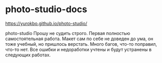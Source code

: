 # photo-studio-docs
https://yurokbo.github.io/photo-studio/

photo-studio
Прошу не судить строго. 
Первая полностью самостоятельная работа. 
Макет сам по себе не доведен до ума, он тоже учебный, но пришлось верстать. 
Много багов, что-то поправил, что-то нет. 
Все ошибки и недоработки учтены и будут устранены в следующих работах.
